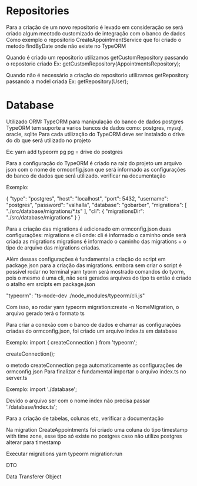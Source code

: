 # Repositories

Para a criação de um novo repositorio é  levado em consideração se
será criado algum meotodo customizado de integração com o banco de dados
Como exemplo o repositorio CreateAppointmentService que foi criado o metodo findByDate
onde não existe no TypeORM

Quando é criado um repositorio utilizamos
getCustomRepository passando o repostorio criado
Ex: getCustomRepository(AppointmentsRepository);

Quando não é necessário a criação do repositorio utilizamos
getRepository passando a model criada
Ex: getRepository(User);

# Database

Utilizado ORM: TypeORM para manipulação do banco de dados postgres
TypeORM tem suporte a varios bancos de dados como: postgres, mysql, oracle, sqlite
Para cada utilização do TypeORM deve ser instalado o drive do db que será utilizado no projeto

Ex: yarn add typeorm pg
pg = drive do postgres

Para a configuração do TypeORM é criado na raiz do projeto um arquivo json com o nome de ormconfig.json que será
informado as configurações do banco de dados que será utilizado. verificar na documentação

Exemplo:

{
  "type": "postgres",
  "host": "localhost",
  "port": 5432,
  "username": "postgres",
  "password": "valhalla",
  "database": "gobarber",
  "migrations": [
		"./src/database/migrations/*.ts"
	],
	"cli": {
		"migrationsDir": "./src/database/migrations"
	}
}

Para a criação das migrations é adicionado em ormconfig.json duas configurações: migrations e cli onde:
cli é informado o caminho onde será criada as migrations
migrations é informado o caminho das migrations + o tipo de arquivo das migrations criadas.

Além dessas configurações é fundamental a criação do script em package.json para a criação das migrations. embora sem criar o script é
possivel rodar no terminal yarn tyorm será mostrado comandos do tyorm, pois o mesmo é uma cli, não será gerados arquivos do tipo ts
então é criado o atalho em srcipts em package.json

"typeorm": "ts-node-dev ./node_modules/typeorm/cli.js"

Com isso, ao rodar yarn typeorm migration:create -n NomeMigration, o arquivo gerado terá  o formato ts


Para criar a conexão com o banco de dados e chamar as configurações criadas do ormconfig.json, foi criado um arquivo index.ts em database

Exemplo:
import { createConnection } from 'typeorm';

createConnection();


o metodo createConnection pega automaticamente as configurações de ormconfig.json
Para finalizar é fundamental importar o arquivo index.ts no server.ts

Exemplo:
import './database';

Devido o arquivo ser com o nome index não precisa passar './database/index.ts';


Para a criação de tabelas, colunas etc, verificar a documentação

Na migration CreateAppointments foi criado uma coluna do tipo timestamp with time zone, esse tipo só existe no postgres
caso não utilize postgres alterar para timestamp


Executar migrations
yarn typeorm migration:run



DTO

Data Transferer Object
